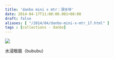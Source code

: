 ```yaml
---
title: 'danbo mini x mtr：深水埗'
date: 2014-04-17T11:00:00.001+08:00
draft: false
aliases: [ "/2014/04/danbo-mini-x-mtr_17.html" ]
tags : [collections - danbo]
---
```


[![](https://3.bp.blogspot.com/-1Q5KAMx2ut4/XDGE3yxfmvI/AAAAAAAAEco/xegZh4XevZYynYiDobdoSE54WxpVTyLOACLcBGAs/s640/29.jpg)](https://3.bp.blogspot.com/-1Q5KAMx2ut4/XDGE3yxfmvI/AAAAAAAAEco/xegZh4XevZYynYiDobdoSE54WxpVTyLOACLcBGAs/s1600/29.jpg)

水浸眼眉（bububu）